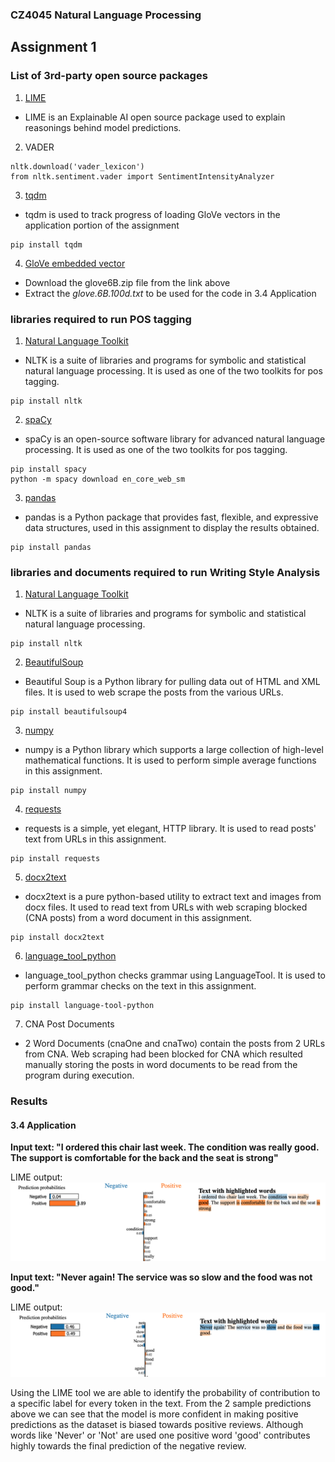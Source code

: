 ### CZ4045 Natural Language Processing
## Assignment 1

### List of 3rd-party open source packages
1. [LIME](https://github.com/marcotcr/lime)
- LIME is an Explainable AI open source package used to explain reasonings behind model predictions. 
2. VADER
```
nltk.download('vader_lexicon')
from nltk.sentiment.vader import SentimentIntensityAnalyzer
```
3. [tqdm](https://pypi.org/project/tqdm/)
- tqdm is used to track progress of loading GloVe vectors in the application portion of the assignment
```
pip install tqdm
```
4. [GloVe embedded vector](https://nlp.stanford.edu/projects/glove/) 
- Download the glove6B.zip file from the link above 
- Extract the *glove.6B.100d.txt* to be used for the code in 3.4 Application

### libraries required to run POS tagging
1. [Natural Language Toolkit](https://www.nltk.org/install.html)
- NLTK is a suite of libraries and programs for symbolic and statistical natural language processing. It is used as one of the two toolkits for pos tagging.
```
pip install nltk
```

2. [spaCy](https://spacy.io/usage)
- spaCy is an open-source software library for advanced natural language processing. It is used as one of the two toolkits for pos tagging.
```
pip install spacy
python -m spacy download en_core_web_sm
```

3. [pandas](https://pandas.pydata.org/docs/getting_started/install.html)
- pandas is a Python package that provides fast, flexible, and expressive data structures, used in this assignment to display the results obtained.
```
pip install pandas
```

### libraries and documents required to run Writing Style Analysis
1. [Natural Language Toolkit](https://www.nltk.org/install.html)
- NLTK is a suite of libraries and programs for symbolic and statistical natural language processing. 
```
pip install nltk
```

2. [BeautifulSoup](https://www.crummy.com/software/BeautifulSoup/bs4/doc/#installing-beautiful-soup)
- Beautiful Soup is a Python library for pulling data out of HTML and XML files. It is used to web scrape the posts from the various URLs.
```
pip install beautifulsoup4
```

3. [numpy](https://numpy.org/install/)
- numpy is a Python library which supports a large collection of high-level mathematical functions. It is used to perform simple average functions in this assignment.
```
pip install numpy
```

4. [requests](https://docs.python-requests.org/en/latest/user/install//)
- requests is a simple, yet elegant, HTTP library. It is used to read posts' text from URLs in this assignment.
```
pip install requests
```

5. [docx2text](https://pypi.org/project/docx2txt/#history)
- docx2text is a pure python-based utility to extract text and images from docx files. It used to read text from URLs with web scraping blocked (CNA posts) from a word document in this assignment. 
```
pip install docx2text
```

6. [language_tool_python](https://pypi.org/project/language-tool-python/)
- language_tool_python checks grammar using LanguageTool. It is used to perform grammar checks on the text in this assignment.
```
pip install language-tool-python
```

7. CNA Post Documents
- 2 Word Documents (cnaOne and cnaTwo) contain the posts from 2 URLs from CNA. Web scraping had been blocked for CNA which resulted manually storing the posts in word documents to be read from the program during execution. 


### Results 
#### 3.4 Application 

**Input text: "I ordered this chair last week. The condition was really good. The support is comfortable for the back and the seat is strong"**

LIME output:
![Positive Prediction](pos_pred.png)

**Input text: "Never again! The service was so slow and the food was not good."**

LIME output:
![Negative Prediction](neg_pred.png)

Using the LIME tool we are able to identify the probability of contribution to a specific label for every token in the text. From the 2 sample predictions above we can see that the model is more confident in making positive predictions as the dataset is biased towards positive reviews. Although words like 'Never' or 'Not' are used one positive word 'good' contributes highly towards the final prediction of the negative review. 


